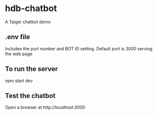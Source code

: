# hdb-chatbot

A Taiger chatbot demo

## .env file

Includes the port number and BOT ID setting.
Default port is 3000 serving the web page

## To run the server

npm start dev

## Test the chatbot

Open a browser at http://localhost:3000
